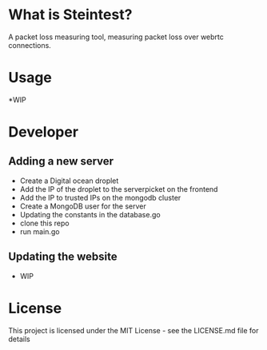 # What is Steintest? 
A packet loss measuring tool, measuring packet loss over webrtc connections.   

# Usage
 *WIP
 
# Developer
## Adding a new server 
* Create a Digital ocean droplet
* Add the IP of the droplet to the serverpicket on the frontend 
* Add the IP to trusted IPs on the mongodb cluster
* Create a MongoDB user for the server
* Updating the constants in the database.go
* clone this repo
* run main.go




## Updating the website
 * WIP



# License
This project is licensed under the MIT License - see the LICENSE.md file for details
